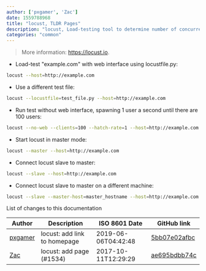 ```yaml
---
author: ['pxgamer', 'Zac']
date: 1559788968
title: "locust, TLDR Pages"
description: "locust, Load-testing tool to determine number of concurrent users a system can handle."
categories: "common"
---
```

> More information: <https://locust.io>.

- Load-test "example.com" with web interface using locustfile.py:

```bash
locust --host=http://example.com
```

- Use a different test file:

```bash
locust --locustfile=test_file.py --host=http://example.com
```

- Run test without web interface, spawning 1 user a second until there are 100 users:

```bash
locust --no-web --clients=100 --hatch-rate=1 --host=http://example.com
```

- Start locust in master mode:

```bash
locust --master --host=http://example.com
```

- Connect locust slave to master:

```bash
locust --slave --host=http://example.com
```

- Connect locust slave to master on a different machine:

```bash
locust --slave --master-host=master_hostname --host=http://example.com
```
List of changes to this documentation


Author | Description | ISO 8601 Date | GitHub link
------|-----|-----|-----
[pxgamer](mailto:owzie123@gmail.com) | locust: add link to homepage | 2019-06-06T04:42:48 | [5bb07e02afbc](https://github.com/tldr-pages/tldr/commit/5bb07e02afbcdf66c3d4f6d85124801913dd852b)
[Zac](mailto:zpitones+github@gmail.com) | locust: add page (#1534) | 2017-10-11T12:29:29 | [ae695bdbb74c](https://github.com/tldr-pages/tldr/commit/ae695bdbb74cb9365b43d02f3dd1816eeedbc3f0)

